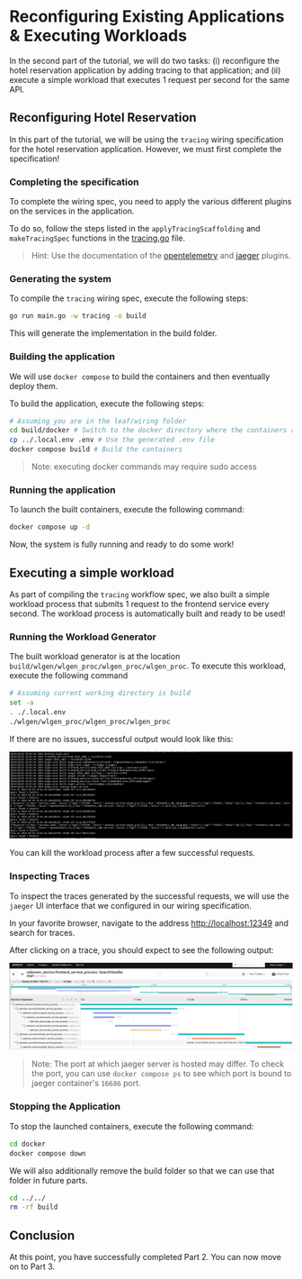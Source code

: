 # Reconfiguring Existing Applications & Executing Workloads

In the second part of the tutorial, we will do two tasks: (i) reconfigure the hotel reservation application by adding tracing to that application; and (ii) execute a simple workload that executes 1 request per second for the same API.

## Reconfiguring Hotel Reservation

In this part of the tutorial, we will be using the `tracing` wiring specification for the hotel reservation application. However, we must first complete the specification!

### Completing the specification

To complete the wiring spec, you need to apply the various different plugins on the services in the application.

To do so, follow the steps listed in the `applyTracingScaffolding`  and `makeTracingSpec` functions in the [tracing.go](./hotel/wiring/specs/tracing.go) file.

> Hint: Use the documentation of the [opentelemetry](https://github.com/Blueprint-uServices/blueprint/tree/main/plugins/opentelemetry#readme) and [jaeger](https://github.com/Blueprint-uServices/blueprint/tree/main/plugins/jaeger#readme) plugins.

### Generating the system

To compile the `tracing` wiring spec, execute the following steps:

```bash
go run main.go -w tracing -o build
```

This will generate the implementation in the build folder.

### Building the application

We will use `docker compose` to build the containers and then eventually deploy them.

To build the application, execute the following steps:

```bash
# Assuming you are in the leaf/wiring folder
cd build/docker # Switch to the docker directory where the containers are
cp ../.local.env .env # Use the generated .env file
docker compose build # Build the containers
```

> Note: executing docker commands may require sudo access

### Running the application

To launch the built containers, execute the following command:

```bash
docker compose up -d
```

Now, the system is fully running and ready to do some work!

## Executing a simple workload

As part of compiling the `tracing` workflow spec, we also built a simple workload process that submits 1 request to the frontend service every second. The workload process is automatically built and ready to be used!

### Running the Workload Generator

The built workload generator is at the location `build/wlgen/wlgen_proc/wlgen_proc/wlgen_proc`. To execute this workload, execute the following command

```bash
# Assuming current working directory is build
set -a
. ./.local.env
./wlgen/wlgen_proc/wlgen_proc/wlgen_proc
```

If there are no issues, successful output would look like this:

![Output](./outputs/hotel_simple_workload.png)

You can kill the workload process after a few successful requests.

### Inspecting Traces

To inspect the traces generated by the successful requests, we will use the `jaeger` UI interface that we configured in our wiring specification.

In your favorite browser, navigate to the address [http://localhost:12349](http://localhost:12349) and search for traces.

After clicking on a trace, you should expect to see the following output:

![Output](./outputs/hotel_jaeger.png)

> Note: The port at which jaeger server is hosted may differ. To check the port, you can use `docker compose ps` to see which port is bound to jaeger container's `16686` port.

### Stopping the Application

To stop the launched containers, execute the following command:

```bash
cd docker
docker compose down
```

We will also additionally remove the build folder so that we can use that folder in future parts.

```bash
cd ../../
rm -rf build
```

## Conclusion

At this point, you have successfully completed Part 2. You can now move on to Part 3.